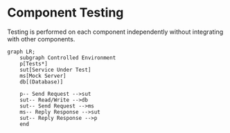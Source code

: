 # Component Testing

Testing is performed on each component independently without integrating with other components.

```mermaid
graph LR;
    subgraph Controlled Environment
    p[Tests*]
    sut[Service Under Test]
    ms[Mock Server]
    db[(Database)]

    p-- Send Request -->sut
    sut-- Read/Write -->db
    sut-- Send Request -->ms
    ms-- Reply Response -->sut
    sut-- Reply Response -->p
    end
```